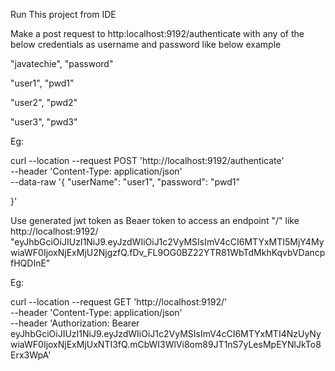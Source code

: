 Run This project from IDE

Make a post request to http:localhost:9192/authenticate with any of the below credentials as username and password like below example

 "javatechie", "password"
 
  "user1", "pwd1"
  
  "user2", "pwd2" 
  
  "user3", "pwd3"
  
  Eg: 
  
  curl --location --request POST 'http://localhost:9192/authenticate' \
--header 'Content-Type: application/json' \
--data-raw '{
    "userName": "user1",
    "password": "pwd1"

}'

Use generated jwt token as Beaer token to access an endpoint "/" like http://localhost:9192/
"eyJhbGciOiJIUzI1NiJ9.eyJzdWIiOiJ1c2VyMSIsImV4cCI6MTYxMTI5MjY4MywiaWF0IjoxNjExMjU2NjgzfQ.fDv_FL9OG0BZ22YTR81WbTdMkhKqvbVDancpfHQDInE"

Eg:

curl --location --request GET 'http://localhost:9192/' \
--header 'Content-Type: application/json' \
--header 'Authorization: Bearer eyJhbGciOiJIUzI1NiJ9.eyJzdWIiOiJ1c2VyMSIsImV4cCI6MTYxMTI4NzUyNywiaWF0IjoxNjExMjUxNTI3fQ.mCbWI3WlVi8om89JT1nS7yLesMpEYNlJkTo8Erx3WpA' 

